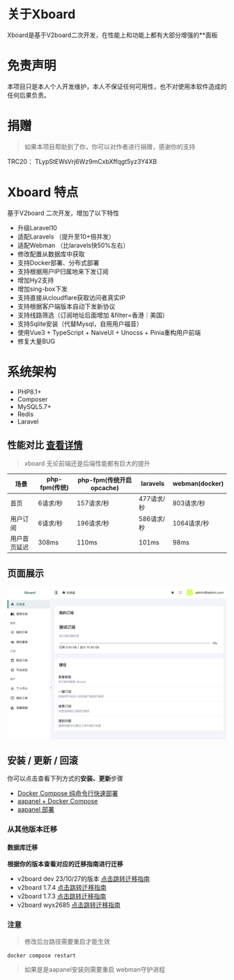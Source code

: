 # 关于Xboard
Xboard是基于V2board二次开发，在性能上和功能上都有大部分增强的**面板

# 免责声明
本项目只是本人个人开发维护，本人不保证任何可用性，也不对使用本软件造成的任何后果负责。
# 捐赠
> 如果本项目帮助到了你，你可以对作者进行捐赠，感谢你的支持  

TRC20： TLypStEWsVrj6Wz9mCxbXffqgt5yz3Y4XB
# Xboard 特点 
基于V2board 二次开发，增加了以下特性
- 升级Laravel10
- 适配Laravels  （提升至10+倍并发）
- 适配Webman    （比laravels快50%左右）
- 修改配置从数据库中获取
- 支持Docker部署、分布式部署
- 支持根据用户IP归属地来下发订阅
- 增加Hy2支持
- 增加sing-box下发
- 支持直接从cloudflare获取访问者真实IP
- 支持根据客户端版本自动下发新协议
- 支持线路筛选（订阅地址后面增加 &filter=香港｜美国）
- 支持Sqlite安装（代替Mysql，自用用户福音）
- 使用Vue3 + TypeScript + NaiveUI + Unocss + Pinia重构用户前端
- 修复大量BUG

# **系统架构**

- PHP8.1+
- Composer
- MySQL5.7+
- Redis
- Laravel

## 性能对比 [查看详情](./docs/性能对比.md)
> xboard 无论前端还是后端性能都有巨大的提升

|场景      | php-fpm(传统) | php-fpm(传统开启opcache) | laravels | webman(docker)|
|----     |   ----   |----   |----| ---|
|首页      | 6请求/秒      | 157请求/秒        |   477请求/秒    | 803请求/秒   |
|用户订阅   | 6请求/秒      | 196请求/秒         | 586请求/秒    | 1064请求/秒  |
|用户首页延迟| 308ms        |  110ms           |  101ms   |    98ms      |

## 页面展示
![示例图片](./docs/images/dashboard.png)

## 安装 / 更新 / 回滚
你可以点击查看下列方式的**安装、更新**步骤
- [Docker Compose 纯命令行快速部署](./docs/docker-compose安装指南.md)
- [aapanel + Docker Compose](./docs/aapanel+docker安装指南.md)
- [aapanel 部署](./docs/aapanel安装指南.md)
### 从其他版本迁移
#### 数据库迁移
**根据你的版本查看对应的迁移指南进行迁移**
- v2board dev 23/10/27的版本  [点击跳转迁移指南](./docs/v2b_dev迁移指南.md)
- v2board 1.7.4  [点击跳转迁移指南](./docs/v2b_1.7.4迁移指南.md)
- v2board 1.7.3  [点击跳转迁移指南](./docs/v2b_1.7.3迁移指南.md)
- v2board wyx2685  [点击跳转迁移指南](./docs/v2b_wyx2685迁移指南.md)


### 注意
> 修改后台路径需要重启才能生效
```
docker compose restart
```
> 如果是是aapanel安装则需要重启 webman守护进程
